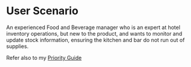 # User Scenario 

An experienced Food and Beverage manager who is an expert at hotel inventory
operations, but new to the product, and wants to monitor and update stock information,
ensuring the kitchen and bar do not run out of supplies.


Refer also to my [Priority Guide](./assets/docs/RAVINDRAN-TASK-ANALYSIS.pdf)